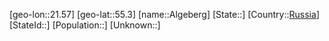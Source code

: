 ﻿---
location: [55.3,21.57]
type: City
tags:
- geo/City


SpocWebEntityId: 28736
isDeleted: false
confidential: public

---
[geo-lon::21.57]
[geo-lat::55.3]
[name::Algeberg]
[State::]
[Country::[Russia](geo/Continent/Europe/Russia.md)]
[StateId::]
[Population::]
[Unknown::]

